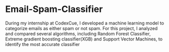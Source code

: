 # Email-Spam-Classifier
During my internship at CodexCue, I developed a machine learning model to categorize emails as either spam or not spam. For this project, I analyzed and compared several algorithms, including Random Forest Classifier, Extreme gradient boosting classifier(XGB) and Support Vector Machines, to identify the most accurate classifier

